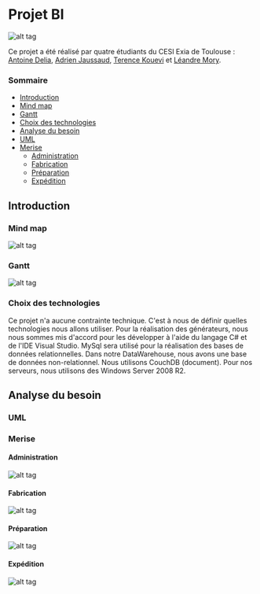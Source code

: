 # Projet BI
![alt tag](https://raw.githubusercontent.com/antoinedelia/projetBi/master/Projet%20PlasticBox.PNG)

Ce projet a été réalisé par quatre étudiants du CESI Exia de Toulouse : [Antoine Delia](https://github.com/antoinedelia), [Adrien Jaussaud](https://github.com/RiPNynjamek), [Terence Kouevi](https://github.com/TerenceKOUEVI) et [Léandre Mory](https://github.com/lelandais).

### Sommaire
 - [Introduction](#introduction)
  - [Mind map](#mindmap)
  - [Gantt](#gantt)
  - [Choix des technologies](#choixtechnos)
 - [Analyse du besoin](#analysebesoin)
  - [UML](#uml)
  - [Merise](#merise)
    - [Administration](#admin)
    - [Fabrication](#fabrication)
    - [Préparation](#preparation)
    - [Expédition](#expedition)

## <a id="introduction">Introduction</a>

### <a id="mindmap">Mind map</a>

![alt tag](https://raw.githubusercontent.com/antoinedelia/projetBi/master/Mind%20Map.PNG)

### <a id="gantt">Gantt</a>

![alt tag](https://raw.githubusercontent.com/antoinedelia/projetBi/master/Gantt.PNG)

### <a id="choixtechnos">Choix des technologies</a>

Ce projet n'a aucune contrainte technique. C'est à nous de définir quelles technologies nous allons utiliser.
Pour la réalisation des générateurs, nous nous sommes mis d'accord pour les développer à l'aide du langage C# et de l'IDE Visual Studio.
MySql sera utilisé pour la réalisation des bases de données relationnelles.
Dans notre DataWarehouse, nous avons une base de données non-relationnel. Nous utilisons CouchDB (document).
Pour nos serveurs, nous utilisons des Windows Server 2008 R2.

## <a id="analysebesoin">Analyse du besoin</a>

### <a id="uml">UML</a>

### <a id="merise">Merise</a> 

#### <a id="admin">Administration</a>

![alt tag](https://github.com/antoinedelia/projetBi/blob/master/Merise/Administration.png)

#### <a id="fabrication">Fabrication</a>

![alt tag](https://github.com/antoinedelia/projetBi/blob/master/Merise/Fabrication.PNG)

#### <a id="preparation">Préparation</a>

![alt tag](https://github.com/antoinedelia/projetBi/blob/master/Merise/Preparation.PNG)

#### <a id="expedition">Expédition</a>

![alt tag](https://github.com/antoinedelia/projetBi/blob/master/Merise/Expedition.PNG)

